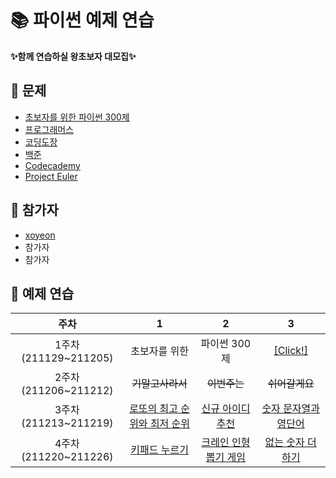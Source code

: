 # 📚 파이썬 예제 연습

 **✨함께 연습하실 왕초보자 대모집✨**

## 🐣 문제
- [초보자를 위한 파이썬 300제](https://wikidocs.net/book/922)
- [프로그래머스](https://programmers.co.kr/learn/challenges?tab=all_challenges)
- [코딩도장](https://codingdojang.com/)
- [백준](https://www.acmicpc.net/workbook/view/459)
- [Codecademy](https://www.codecademy.com/catalog/language/python)
- [Project Euler](https://projecteuler.net/archives)

## 🐥 참가자
- [xoyeon](https://github.com/xoyeon/Practicing-Python-Examples)<!-- [![Solved.ac프로필](http://mazassumnida.wtf/api/mini/generate_badge?boj=mudosaa)](https://solved.ac/mudosaa) -->
- 참가자
- 참가자

## 🐤 예제 연습
|주차|1|2|3|
|:---:|:---:|:---:|:---:|
|1주차(211129~211205)|초보자를 위한|파이썬 300제|[[Click!]](https://github.com/xoyeon/Practicing-Python-Examples/tree/main/%EC%B4%88%EB%B3%B4%EC%9E%90%EB%A5%BC%20%EC%9C%84%ED%95%9C%20%ED%8C%8C%EC%9D%B4%EC%8D%AC%20300%EC%A0%9C)
|2주차(211206~211212)|<STRIKE>기말고사라서|<STRIKE>이번주는|<STRIKE>쉬어갈게요|
|3주차(211213~211219)|[로또의 최고 순위와 최저 순위](https://programmers.co.kr/learn/courses/30/lessons/77484)|[신규 아이디 추천](https://programmers.co.kr/learn/courses/30/lessons/72410)|[숫자 문자열과 영단어](https://programmers.co.kr/learn/courses/30/lessons/81301)|
|4주차(211220~211226)|[키패드 누르기](https://programmers.co.kr/learn/courses/30/lessons/67256)|[크레인 인형뽑기 게임](https://programmers.co.kr/learn/courses/30/lessons/64061)|[없는 숫자 더하기](https://programmers.co.kr/learn/courses/30/lessons/86051)|
